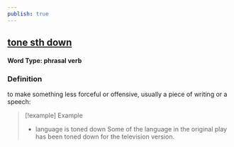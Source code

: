 ```yaml
---
publish: true
---
```

## [tone sth down](https://dictionary.cambridge.org/dictionary/english/tone-sth-down)

#### Word Type: phrasal verb
### Definition
to make something less forceful or offensive, usually a piece of writing or a speech:

>[!example] Example
> - language is toned down Some of the language in the original play has been toned down for the television version.
